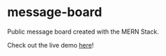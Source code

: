 # message-board
Public message board created with the MERN Stack.

Check out the live demo [here](https://cryptic-brook-70377.herokuapp.com/)!
